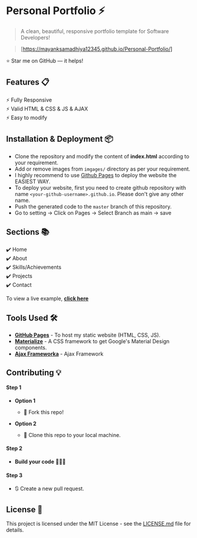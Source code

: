 # Personal Portfolio ⚡️ 
> A clean, beautiful, responsive portfolio template for Software Developers!

> [https://mayanksamadhiya12345.github.io/Personal-Portfolio/]

:star: Star me on GitHub — it helps!

## Features 📋
⚡️ Fully Responsive\
⚡️ Valid HTML & CSS & JS & AJAX\
⚡️ Easy to modify

## Installation & Deployment 📦
- Clone the repository and modify the content of <b>index.html</b> according to your requirement.
- Add or remove images from `imgages/` directory as per your requirement.
- I highly recommend to use [Github Pages](https://create-react-app.dev/docs/deployment/#github-pages) to deploy the website the EASIEST WAY.
- To deploy your website, first you need to create github repository with name `<your-github-username>.github.io`. Please don't give any other name.
- Push the generated code to the `master` branch of this repository.
- Go to setting -> Click on Pages -> Select Branch as main -> save

## Sections 📚
✔️ Home\
✔️ About\
✔️ Skills/Achievements \
✔️ Projects \
✔️ Contact

To view a live example, **[click here](https://mayanksamadhiya12345.github.io/Personal-Portfolio/)**

## Tools Used 🛠️
* [<b>GitHub Pages</b>](https://create-react-app.dev/docs/deployment/#github-pages) - To host my static website (HTML, CSS, JS).
* [<b>Materialize</b>](https://materializecss.com/) - A CSS framework to get Google's Material Design components.
* [<b>Ajax Frameworka</b>](https://api.jquery.com/category/ajax/) - Ajax Framework

## Contributing 💡
#### Step 1

- **Option 1**
    - 🍴 Fork this repo!

- **Option 2**
    - 👯 Clone this repo to your local machine.


#### Step 2

- **Build your code** 🔨🔨🔨

#### Step 3

- 🔃 Create a new pull request.

## License 📄
This project is licensed under the MIT License - see the [LICENSE.md](./LICENSE) file for details.
